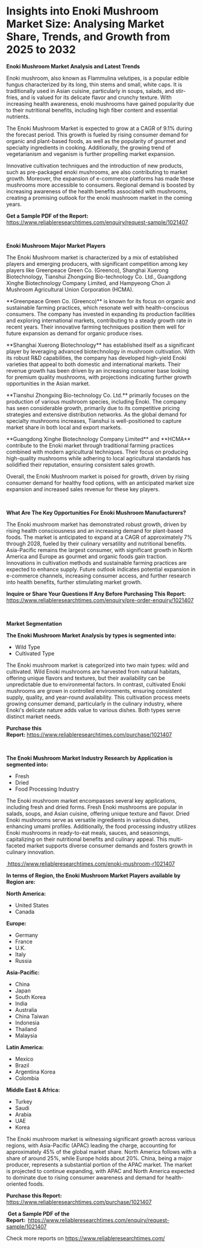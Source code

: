 <p><h1>Insights into Enoki Mushroom Market Size: Analysing Market Share, Trends, and Growth from 2025 to 2032</h1></p><p><strong>Enoki Mushroom Market Analysis and Latest Trends</strong></p>
<p><p>Enoki mushroom, also known as Flammulina velutipes, is a popular edible fungus characterized by its long, thin stems and small, white caps. It is traditionally used in Asian cuisine, particularly in soups, salads, and stir-fries, and is valued for its delicate flavor and crunchy texture. With increasing health awareness, enoki mushrooms have gained popularity due to their nutritional benefits, including high fiber content and essential nutrients.</p><p>The Enoki Mushroom Market is expected to grow at a CAGR of 9.1% during the forecast period. This growth is fueled by rising consumer demand for organic and plant-based foods, as well as the popularity of gourmet and specialty ingredients in cooking. Additionally, the growing trend of vegetarianism and veganism is further propelling market expansion. </p><p>Innovative cultivation techniques and the introduction of new products, such as pre-packaged enoki mushrooms, are also contributing to market growth. Moreover, the expansion of e-commerce platforms has made these mushrooms more accessible to consumers. Regional demand is boosted by increasing awareness of the health benefits associated with mushrooms, creating a promising outlook for the enoki mushroom market in the coming years.</p></p>
<p><strong>Get a Sample PDF of the Report:&nbsp;</strong> <a href="https://www.reliableresearchtimes.com/enquiry/request-sample/1021407?utm_campaign=2229&utm_medium=2&utm_source=Github&utm_content=ia&utm_term=14022025&utm_id=enoki-mushroom">https://www.reliableresearchtimes.com/enquiry/request-sample/1021407</a></p>
<p>&nbsp;</p>
<p><strong>Enoki Mushroom Major Market Players</strong></p>
<p><p>The Enoki Mushroom market is characterized by a mix of established players and emerging producers, with significant competition among key players like Greenpeace Green Co. (Greenco), Shanghai Xuerong Biotechnology, Tianshui Zhongxing Bio-technology Co. Ltd., Guangdong Xinghe Biotechnology Company Limited, and Hampyeong Chon Ji Mushroom Agricultural Union Corporation (HCMA).</p><p>**Greenpeace Green Co. (Greenco)** is known for its focus on organic and sustainable farming practices, which resonate well with health-conscious consumers. The company has invested in expanding its production facilities and exploring international markets, contributing to a steady growth rate in recent years. Their innovative farming techniques position them well for future expansion as demand for organic produce rises.</p><p>**Shanghai Xuerong Biotechnology** has established itself as a significant player by leveraging advanced biotechnology in mushroom cultivation. With its robust R&D capabilities, the company has developed high-yield Enoki varieties that appeal to both domestic and international markets. Their revenue growth has been driven by an increasing consumer base looking for premium quality mushrooms, with projections indicating further growth opportunities in the Asian market.</p><p>**Tianshui Zhongxing Bio-technology Co. Ltd.** primarily focuses on the production of various mushroom species, including Enoki. The company has seen considerable growth, primarily due to its competitive pricing strategies and extensive distribution networks. As the global demand for specialty mushrooms increases, Tianshui is well-positioned to capture market share in both local and export markets.</p><p>**Guangdong Xinghe Biotechnology Company Limited** and **HCMA** contribute to the Enoki market through traditional farming practices combined with modern agricultural techniques. Their focus on producing high-quality mushrooms while adhering to local agricultural standards has solidified their reputation, ensuring consistent sales growth.</p><p>Overall, the Enoki Mushroom market is poised for growth, driven by rising consumer demand for healthy food options, with an anticipated market size expansion and increased sales revenue for these key players.</p></p>
<p>&nbsp;</p>
<p><strong>What Are The Key Opportunities For Enoki Mushroom Manufacturers?</strong></p>
<p><p>The Enoki mushroom market has demonstrated robust growth, driven by rising health consciousness and an increasing demand for plant-based foods. The market is anticipated to expand at a CAGR of approximately 7% through 2028, fueled by their culinary versatility and nutritional benefits. Asia-Pacific remains the largest consumer, with significant growth in North America and Europe as gourmet and organic foods gain traction. Innovations in cultivation methods and sustainable farming practices are expected to enhance supply. Future outlook indicates potential expansion in e-commerce channels, increasing consumer access, and further research into health benefits, further stimulating market growth.</p></p>
<p><strong>Inquire or Share Your Questions If Any Before Purchasing This Report:</strong> <a href="https://www.reliableresearchtimes.com/enquiry/pre-order-enquiry/1021407?utm_campaign=2229&utm_medium=2&utm_source=Github&utm_content=ia&utm_term=14022025&utm_id=enoki-mushroom">https://www.reliableresearchtimes.com/enquiry/pre-order-enquiry/1021407</a></p>
<p>&nbsp;</p>
<p><strong>Market Segmentation</strong></p>
<p><strong>The Enoki Mushroom Market Analysis by types is segmented into:</strong></p>
<p><ul><li>Wild Type</li><li>Cultivated Type</li></ul></p>
<p><p>The Enoki mushroom market is categorized into two main types: wild and cultivated. Wild Enoki mushrooms are harvested from natural habitats, offering unique flavors and textures, but their availability can be unpredictable due to environmental factors. In contrast, cultivated Enoki mushrooms are grown in controlled environments, ensuring consistent supply, quality, and year-round availability. This cultivation process meets growing consumer demand, particularly in the culinary industry, where Enoki's delicate nature adds value to various dishes. Both types serve distinct market needs.</p></p>
<p><strong>Purchase this Report:&nbsp;</strong><a href="https://www.reliableresearchtimes.com/purchase/1021407?utm_campaign=2229&utm_medium=2&utm_source=Github&utm_content=ia&utm_term=14022025&utm_id=enoki-mushroom">https://www.reliableresearchtimes.com/purchase/1021407</a></p>
<p>&nbsp;</p>
<p><strong>The Enoki Mushroom Market Industry Research by Application is segmented into:</strong></p>
<p><ul><li>Fresh</li><li>Dried</li><li>Food Processing Industry</li></ul></p>
<p><p>The Enoki mushroom market encompasses several key applications, including fresh and dried forms. Fresh Enoki mushrooms are popular in salads, soups, and Asian cuisine, offering unique texture and flavor. Dried Enoki mushrooms serve as versatile ingredients in various dishes, enhancing umami profiles. Additionally, the food processing industry utilizes Enoki mushrooms in ready-to-eat meals, sauces, and seasonings, capitalizing on their nutritional benefits and culinary appeal. This multi-faceted market supports diverse consumer demands and fosters growth in culinary innovation.</p></p>
<p><a href="https://www.reliableresearchtimes.com/enoki-mushroom-r1021407?utm_campaign=2229&utm_medium=2&utm_source=Github&utm_content=ia&utm_term=14022025&utm_id=enoki-mushroom">&nbsp;https://www.reliableresearchtimes.com/enoki-mushroom-r1021407</a></p>
<p><strong>In terms of Region, the Enoki Mushroom Market Players available by Region are:</strong></p>
<p>
    <p> <strong> North America: </strong>
        <ul>
            <li>United States</li>
            <li>Canada</li>
        </ul>
        </p> 
    <p> <strong> Europe: </strong>
        <ul>
            <li>Germany</li>
            <li>France</li>
            <li>U.K.</li>
            <li>Italy</li>
            <li>Russia</li>
        </ul>
        </p> 
    <p> <strong> Asia-Pacific: </strong>
        <ul>
            <li>China</li>
            <li>Japan</li>
            <li>South Korea</li>
            <li>India</li>
            <li>Australia</li>
            <li>China Taiwan</li>
            <li>Indonesia</li>
            <li>Thailand</li>
            <li>Malaysia</li>
        </ul>
        </p> 
    <p> <strong> Latin America: </strong>
        <ul>
            <li>Mexico</li>
            <li>Brazil</li>
            <li>Argentina Korea</li>
            <li>Colombia</li>
        </ul>
        </p> 
    <p> <strong> Middle East & Africa: </strong>
        <ul>
            <li>Turkey</li>
            <li>Saudi</li>
            <li>Arabia</li>
            <li>UAE</li>
            <li>Korea</li>
        </ul>
    </p>
    </p>
<p><p>The Enoki mushroom market is witnessing significant growth across various regions, with Asia-Pacific (APAC) leading the charge, accounting for approximately 45% of the global market share. North America follows with a share of around 25%, while Europe holds about 20%. China, being a major producer, represents a substantial portion of the APAC market. The market is projected to continue expanding, with APAC and North America expected to dominate due to rising consumer awareness and demand for health-oriented foods.</p></p>
<p><strong>Purchase this Report: </strong><a href="https://www.reliableresearchtimes.com/purchase/1021407?utm_campaign=2229&utm_medium=2&utm_source=Github&utm_content=ia&utm_term=14022025&utm_id=enoki-mushroom">https://www.reliableresearchtimes.com/purchase/1021407</a></p>
<p>&nbsp;<strong>Get a Sample PDF of the Report:&nbsp;&nbsp;</strong><a href="https://www.reliableresearchtimes.com/enquiry/request-sample/1021407?utm_campaign=2229&utm_medium=2&utm_source=Github&utm_content=ia&utm_term=14022025&utm_id=enoki-mushroom">https://www.reliableresearchtimes.com/enquiry/request-sample/1021407</a></p>
<p><strong></strong></p>
<p>Check more reports on <a href="https://www.reliableresearchtimes.com/?utm_campaign=2229&utm_medium=2&utm_source=Github&utm_content=ia&utm_term=14022025&utm_id=enoki-mushroom">https://www.reliableresearchtimes.com/</a></p>